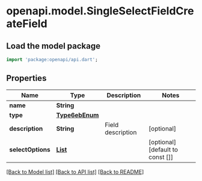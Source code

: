 # openapi.model.SingleSelectFieldCreateField

## Load the model package
```dart
import 'package:openapi/api.dart';
```

## Properties
Name | Type | Description | Notes
------------ | ------------- | ------------- | -------------
**name** | **String** |  | 
**type** | [**Type6ebEnum**](Type6ebEnum.md) |  | 
**description** | **String** | Field description | [optional] 
**selectOptions** | [**List<SelectOption>**](SelectOption.md) |  | [optional] [default to const []]

[[Back to Model list]](../README.md#documentation-for-models) [[Back to API list]](../README.md#documentation-for-api-endpoints) [[Back to README]](../README.md)


